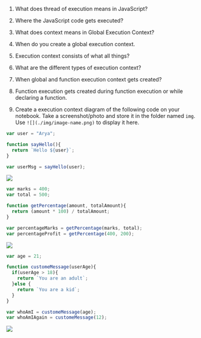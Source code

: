 1. What does thread of execution means in JavaScript?

<!-- Thread of execution refers to the sequence folllowec by the JavaScript engine to run through a program. -->

2. Where the JavaScript code gets executed?

<!-- It gets executed in the JavaScript engine. -->

3. What does context means in Global Execution Context?

<!-- It refers to the base on top of which the rest of the program is executed. -->

4. When do you create a global execution context.

<!-- It is created at the beginning of a program and is created only once. -->

5. Execution context consists of what all things?

<!-- There are two kinds of execution context: global and functional. Each of them have an execution path and a memory container. -->

6. What are the different types of execution context?

<!-- Global execution context and functional execution context. -->

7. When global and function execution context gets created?

<!-- Global execution context gets created at the beginning of a program while the function execution context gets created every time a function is invoked. -->

8. Function execution gets created during function execution or while declaring a function.

<!-- This happens during the function execution. -->


9. Create a execution context diagram of the following code on your notebook. Take a screenshot/photo and store it in the folder named `img`. Use `![](./img/image-name.png)` to display it here.



```js
var user = "Arya";

function sayHello(){
  return `Hello ${user}`;
}

var userMsg = sayHello(user);
```

<!-- Put your image here -->

![](./img/image-name.jpg)



```js
var marks = 400;
var total = 500;

function getPercentage(amount, totalAmount){
  return (amount * 100) / totalAmount;
}

var percentageMarks = getPercentage(marks, total);
var percentageProfit = getPercentage(400, 200);
```

<!-- Put your image here -->

![](./img/image-name.jpg)



```js
var age = 21;

function customeMessage(userAge){
  if(userAge > 18){
    return `You are an adult`;
  }else {
    return `You are a kid`;
  }
}

var whoAmI = customeMessage(age);
var whoAmIAgain = customeMessage(12);
```

<!-- Put your image here -->

![](./img/image-name.jpg)